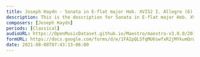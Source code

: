 ```yaml
---
title: Joseph Haydn - Sonata in E-flat major Hob. XVI52 I. Allegro (6)
description: This is the description for Sonata in E-flat major Hob. XVI52 I. Allegro by Joseph Haydn
composers: [Joseph Haydn]
periods: [Classical]
audioURL: https://OpenMusicDataset.github.io/Maestro/maestro-v3.0.0/2017/MIDI-Unprocessed_054_PIANO054_MID--AUDIO-split_07-07-17_Piano-e_1-02_wav--2.midi
formURL: https://docs.google.com/forms/d/e/1FAIpQLSfqMU6swfxR2jMYkumQrwRySONhQTtq9klPEL1nLU2EeZijGA/viewform
date: 2021-08-08T07:43:13-06:00
---
```


